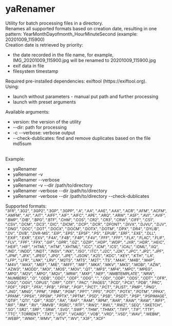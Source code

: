 # yaRenamer
Utility for batch processing files in a directory.<br>
Renames all supported formats based on creation date, resulting in one pattern: YearMonthDayofmonth_HourMinuteSecond (example: 20201009_115900)<br>
Creation date is retrieved by priority:
<ul>
<li> the date recorded in the file name, for example, IMG_20201009_115900.jpg will be renamed to 20201009_115900.jpg</li>
<li> exif data in file</li>
<li> filesystem timestamp</li>
</ul>
Required pre-installed dependencies: exiftool (https://exiftool.org).<br>
Using:
<ul>
<li> launch without parameters - manual put path and further processing</li>
<li> launch with preset arguments</li>
</ul>
Available arguments:
<ul>
<li> version: the version of the utility</li>
<li> --dir: path for processing</li>
<li> -c --verbose: verbose output</li>
<li> --check-dublicates: find and remove duplicates based on the file md5sum</li>
</ul>
<br>
Example:<br>
<ul>
<li> yaRenamer</li>
<li> yaRenamer -v</li>
<li> yaRenamer --verbose</li>
<li> yaRenamer -v --dir /path/to/directory</li>
<li> yaRenamer -verbose --dir /path/to/directory</li>
<li> yaRenamer -verbose --dir /path/to/directory --check-dublicates</li>
</ul>
Supported formats:<br>
<sup>
"3FR", ".3G2", ".3GP2", ".3GP", ".3GPP", ".A", ".AA", ".AAE", ".AAX", ".ACR", ".AFM", ".ACFM", ".AMFM", ".AI", ".AIT", ".AIFF",
".AIF", ".AIFC", ".APE", ".ARQ", ".ARW", ".ASF", ".AVI", ".AVIF", ".BMP", ".DIB", ".BPG", ".BTF", ".CHM", ".COS", ".CR2", ".CR3",
".CRW", ".CIFF", ".CS1", ".CSV", ".DCM", ".DC3", ".DIC", ".DICM", ".DCP", ".DCR", ".DFONT", ".DIVX", ".DJVU", ".DJV", ".DNG",
".DOC", ".DOT", ".DOCX", ".DOCM", ".DOTX", ".DOTM", ".DPX", ".DR4", ".DYLIB", ".DV", ".DVB", ".DVR-MS", ".EIP", ".EPS", ".EPSF",
".PS", ".EPUB", ".ERF", ".EXE", ".DLL", ".EXIF", ".EXR", ".EXV", ".F4A", ".F4B", ".F4P", ".F4V", ".FFF", ".FFF", ".FLA", ".FLAC",
".FLIF", ".FLV", ".FPF", ".FPX", ".GIF", ".GPR", ".GZ", ".GZIP", ".HDP", ".WDP", ".JXR", ".HDR", ".HEIC", ".HEIF", ".HIF", ".HTML",
".HTM", ".XHTML", ".ICC", ".ICM", ".ICS", ".ICAL", ".IDML", ".IIQ", ".IND", ".INDD", ".INDT", ".INSV", ".INX", ".ISO", ".ITC", ".J2C",
".J2K", ".JPC", ".JP2", ".JPF", ".JPM", ".JPX", ".JPEG", ".JPG", ".JPE", ".JSON", ".K25", ".KDC", ".KEY", ".KTH", ".LA", ".LFP",
".LFR", ".LNK", ".LRV", ".M2TS", ".MTS", ".M2T", ".TS", ".M4A", ".M4B", ".M4P", ".M4V", ".MAX", ".MEF", ".MIE", ".MIFF", ".MIF",
".MKA", ".MKV", ".MKS", ".MOBI", ".AZW", ".AZW3", ".MODD", ".MOI", ".MOS", ".MOV", ".QT", ".MP3", ".MP4", ".MPC", ".MPEG", ".MPG",
".M2V", ".MPO", ".MQV", ".MRW", ".MXF", ".NEF", ".NMBTEMPLATE", ".NRW", ".NUMBERS", ".O", ".ODB", ".ODC", ".ODF", ".ODG", ".", ".ODI",
".ODP", ".ODS", ".ODT", ".OFR", ".OGG", ".OGV", ".OPUS", ".ORF", ".OTF", ".PAC", ".PAGES", ".PCD", ".PCX", ".PDB", ".PRC", ".PDF",
".PEF", ".PFA", ".PFB", ".PFM", ".PGF", ".PICT", ".PCT", ".PLIST", ".PMP", ".PNG", ".JNG", ".MNG", ".PPM", ".PBM", ".PGM", ".PPT",
".PPS", ".POT", ".POTX", ".POTM", ".PPAX", ".PPAM", ".PPSX", ".PPSM", ".PPTX", ".PPTM", ".PSD", ".PSB", ".PSDT", ".PSP", ".PSPIMAGE",
".QTIF", ".QTI", ".QIF", ".R3D", ".RA", ".RAF", ".RAM", ".RPM", ".RAR", ".RAW", ".RAW", ".RIFF", ".RIF", ".RM", ".RV", ".RMVB", ".RSRC",
".RTF", ".RW2", ".RWL", ".RWZ", ".SEQ", ".SKETCH", ".SO", ".SR2", ".SRF", ".SRW", ".SVG", ".SWF", ".THM", ".THMX", ".TIFF", ".TIF", ".TTF",
".TTC", ".TORRENT", ".TXT", ".VCF", ".VCARD", ".VOB", ".VRD", ".VSD", ".WAV", ".WEBM", ".WEBP", ".WMA", ".WMV", ".WTV", ".WV", ".X3F", ".XCF"
</sup>
